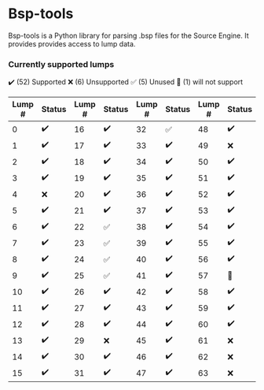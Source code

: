 # Bsp-tools

Bsp-tools is a Python library for parsing .bsp files for the Source Engine. It provides provides access to lump data.

### Currently supported lumps

:heavy_check_mark: (52) Supported :x: (6) Unsupported :white_check_mark: (5) Unused :no_good: (1) will not support

| Lump # | Status             | Lump # | Status             | Lump # | Status             | Lump # | Status             |
| ---    | ---                | ---    | ---                | ---    | ---                | ---    | ---                |
| 0      | :heavy_check_mark: | 16     | :heavy_check_mark: | 32     | :white_check_mark: | 48     | :heavy_check_mark: |
| 1      | :heavy_check_mark: | 17     | :heavy_check_mark: | 33     | :heavy_check_mark: | 49     | :x:                |
| 2      | :heavy_check_mark: | 18     | :heavy_check_mark: | 34     | :heavy_check_mark: | 50     | :heavy_check_mark: |
| 3      | :heavy_check_mark: | 19     | :heavy_check_mark: | 35     | :heavy_check_mark: | 51     | :heavy_check_mark: |
| 4      | :x:                | 20     | :heavy_check_mark: | 36     | :heavy_check_mark: | 52     | :heavy_check_mark: |
| 5      | :heavy_check_mark: | 21     | :heavy_check_mark: | 37     | :heavy_check_mark: | 53     | :heavy_check_mark: |
| 6      | :heavy_check_mark: | 22     | :white_check_mark: | 38     | :heavy_check_mark: | 54     | :heavy_check_mark: |
| 7      | :heavy_check_mark: | 23     | :white_check_mark: | 39     | :heavy_check_mark: | 55     | :heavy_check_mark: |
| 8      | :heavy_check_mark: | 24     | :white_check_mark: | 40     | :heavy_check_mark: | 56     | :heavy_check_mark: |
| 9      | :heavy_check_mark: | 25     | :white_check_mark: | 41     | :heavy_check_mark: | 57     | :no_good:          |
| 10     | :heavy_check_mark: | 26     | :heavy_check_mark: | 42     | :heavy_check_mark: | 58     | :heavy_check_mark: |
| 11     | :heavy_check_mark: | 27     | :heavy_check_mark: | 43     | :heavy_check_mark: | 59     | :heavy_check_mark: |
| 12     | :heavy_check_mark: | 28     | :heavy_check_mark: | 44     | :heavy_check_mark: | 60     | :heavy_check_mark: |
| 13     | :heavy_check_mark: | 29     | :x:                | 45     | :heavy_check_mark: | 61     | :x:                |
| 14     | :heavy_check_mark: | 30     | :heavy_check_mark: | 46     | :heavy_check_mark: | 62     | :x:                |
| 15     | :heavy_check_mark: | 31     | :heavy_check_mark: | 47     | :heavy_check_mark: | 63     | :x:                |
